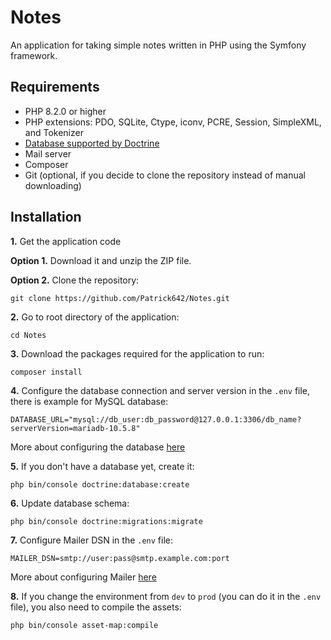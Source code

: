 # Notes
An application for taking simple notes written in PHP using the Symfony framework. 

## Requirements
  * PHP 8.2.0 or higher
  * PHP extensions: PDO, SQLite, Ctype, iconv, PCRE, Session, SimpleXML, and Tokenizer
  * [Database supported by Doctrine][1]
  * Mail server
  * Composer
  * Git (optional, if you decide to clone the repository instead of manual downloading)

## Installation
**1.** Get the application code

**Option 1.** Download it and unzip the ZIP file.

**Option 2.** Clone the repository:

```
git clone https://github.com/Patrick642/Notes.git
```

**2.** Go to root directory of the application:

```
cd Notes
```

**3.** Download the packages required for the application to run:

```
composer install
```

**4.** Configure the database connection and server version in the `.env` file, there is example for MySQL database:

```
DATABASE_URL="mysql://db_user:db_password@127.0.0.1:3306/db_name?serverVersion=mariadb-10.5.8"
```

More about configuring the database [here][2]

**5.** If you don't have a database yet, create it:

```
php bin/console doctrine:database:create
```

**6.** Update database schema:

```
php bin/console doctrine:migrations:migrate
```

**7.** Configure Mailer DSN in the `.env` file:

```
MAILER_DSN=smtp://user:pass@smtp.example.com:port
```

More about configuring Mailer [here][3]

**8.** If you change the environment from `dev` to `prod` (you can do it in the `.env` file), you also need to compile the assets:

```
php bin/console asset-map:compile
```

[1]: https://www.doctrine-project.org/projects/doctrine-dbal/en/4.0/reference/introduction.html
[2]: https://symfony.com/doc/current/doctrine.html#configuring-the-database
[3]: https://symfony.com/doc/current/mailer.html#transport-setup